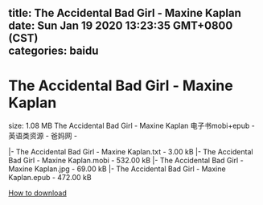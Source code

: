 
title: The Accidental Bad Girl - Maxine Kaplan
date: Sun Jan 19 2020 13:23:35 GMT+0800 (CST)    
categories: baidu
---

# The Accidental Bad Girl - Maxine Kaplan
size: 1.08 MB
 The Accidental Bad Girl - Maxine Kaplan 电子书mobi+epub - 英语类资源 - 爸妈网 -
 
|- The Accidental Bad Girl - Maxine Kaplan.txt - 3.00 kB
|- The Accidental Bad Girl - Maxine Kaplan.mobi - 532.00 kB
|- The Accidental Bad Girl - Maxine Kaplan.jpg - 69.00 kB
|- The Accidental Bad Girl - Maxine Kaplan.epub - 472.00 kB

[How to download](https://bpcam.bemobtrk.com/go/2ceec3aa-1ca2-46d6-b9ff-aaa5c184517c?jno=849)